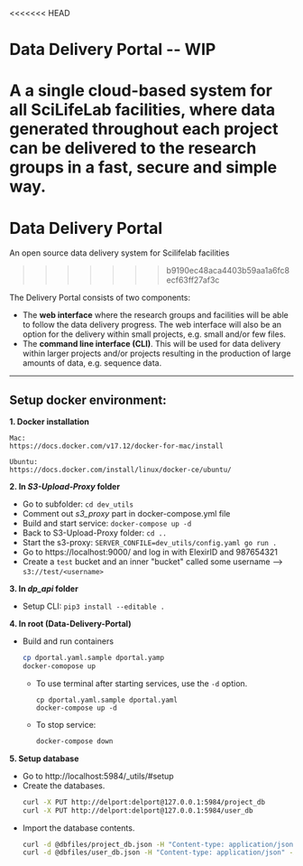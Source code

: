 <<<<<<< HEAD
# Data Delivery Portal -- **WIP**
A a single cloud-based system for all SciLifeLab facilities, where data generated throughout each project can be delivered to the research groups in a fast, secure and simple way. 
=======
# Data Delivery Portal 
An open source data delivery system for Scilifelab facilities
>>>>>>> b9190ec48aca4403b59aa1a6fc8ecf63ff27af3c

The Delivery Portal consists of two components:
* The **web interface** where the research groups and facilities will be able to follow the data
delivery progress. The web interface will also be an option for the delivery within small
projects, e.g. small and/or few files.
* The **command line interface (CLI)**. This will be used for data delivery within larger projects
and/or projects resulting in the production of large amounts of data, e.g. sequence data.

---
## Setup docker environment:

**1. Docker installation**

	Mac:  
	https://docs.docker.com/v17.12/docker-for-mac/install

	Ubuntu:  
	https://docs.docker.com/install/linux/docker-ce/ubuntu/

**2. In _S3-Upload-Proxy_ folder** 
* Go to subfolder: `cd dev_utils`
* Comment out _s3_proxy_ part in docker-compose.yml file 
* Build and start service: `docker-compose up -d` 
* Back to S3-Upload-Proxy folder: `cd ..`
* Start the s3-proxy: `SERVER_CONFILE=dev_utils/config.yaml go run .`
* Go to https://localhost:9000/ and log in with ElexirID and 987654321
* Create a `test` bucket and an inner "bucket" called some username --> 
	```s3://test/<username>``` 

**3. In _dp_api_ folder**
* Setup CLI: `pip3 install --editable .`

**4. In root (Data-Delivery-Portal)** 
* Build and run containers

	```bash
	cp dportal.yaml.sample dportal.yamp
	docker-comopose up
	```

	* To use terminal after starting services, use the `-d` option.

		```
		cp dportal.yaml.sample dportal.yaml
		docker-compose up -d 
		```

	* To stop service: 
		```bash 
		docker-compose down
		```
**5. Setup database**
* Go to http://localhost:5984/_utils/#setup 
* Create the databases. 
	```bash
	curl -X PUT http://delport:delport@127.0.0.1:5984/project_db
	curl -X PUT http://delport:delport@127.0.0.1:5984/user_db
	```
* Import the database contents. 
	```bash
	curl -d @dbfiles/project_db.json -H "Content-type: application/json" -X POST http://delport:delport@127.0.0.1:5984/project_db/_bulk_docs
	curl -d @dbfiles/user_db.json -H "Content-type: application/json" -X POST http://delport:delport@127.0.0.1:5984/user_db/_bulk_docs
	```
